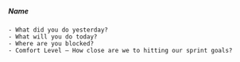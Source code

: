 ##### Name

    - What did you do yesterday?
    - What will you do today?
    - Where are you blocked?
    - Comfort Level — How close are we to hitting our sprint goals?

